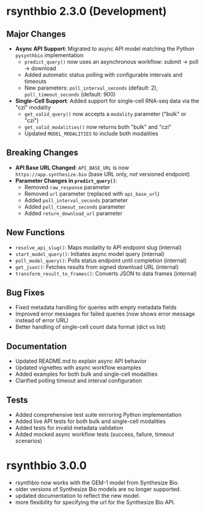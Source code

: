 # rsynthbio 2.3.0 (Development)

## Major Changes

- **Async API Support**: Migrated to async API model matching the Python `pysynthbio` implementation
  - `predict_query()` now uses an asynchronous workflow: submit → poll → download
  - Added automatic status polling with configurable intervals and timeouts
  - New parameters: `poll_interval_seconds` (default: 2), `poll_timeout_seconds` (default: 900)
- **Single-Cell Support**: Added support for single-cell RNA-seq data via the "czi" modality
  - `get_valid_query()` now accepts a `modality` parameter ("bulk" or "czi")
  - `get_valid_modalities()` now returns both "bulk" and "czi"
  - Updated `MODEL_MODALITIES` to include both modalities

## Breaking Changes

- **API Base URL Changed**: `API_BASE_URL` is now `https://app.synthesize.bio` (base URL only, not versioned endpoint)
- **Parameter Changes in `predict_query()`**:
  - Removed `raw_response` parameter
  - Removed `url` parameter (replaced with `api_base_url`)
  - Added `poll_interval_seconds` parameter
  - Added `poll_timeout_seconds` parameter
  - Added `return_download_url` parameter

## New Functions

- `resolve_api_slug()`: Maps modality to API endpoint slug (internal)
- `start_model_query()`: Initiates async model query (internal)
- `poll_model_query()`: Polls status endpoint until completion (internal)
- `get_json()`: Fetches results from signed download URL (internal)
- `transform_result_to_frames()`: Converts JSON to data frames (internal)

## Bug Fixes

- Fixed metadata handling for queries with empty metadata fields
- Improved error messages for failed queries (now shows error message instead of error URL)
- Better handling of single-cell count data format (dict vs list)

## Documentation

- Updated README.md to explain async API behavior
- Updated vignettes with async workflow examples
- Added examples for both bulk and single-cell modalities
- Clarified polling timeout and interval configuration

## Tests

- Added comprehensive test suite mirroring Python implementation
- Added live API tests for both bulk and single-cell modalities
- Added tests for invalid metadata validation
- Added mocked async workflow tests (success, failure, timeout scenarios)

# rsynthbio 3.0.0

- rsynthbio now works with the GEM-1 model from Synthesize Bio.
- older versions of Synthesize Bio models are no longer supported.
- updated documentation to reflect the new model.
- more flexibility for specifying the url for the Synthesize Bio API.
